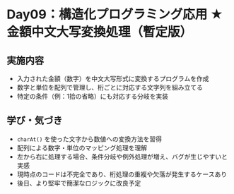# Day09：構造化プログラミング応用 ★ 金額中文大写変換処理（暫定版）

## 実施内容
- 入力された金額（数字）を中文大写形式に変換するプログラムを作成
- 数字と単位を配列で管理し、桁ごとに対応する文字列を組み立てる
- 特定の条件（例：1拾の省略）にも対応する分岐を実装

## 学び・気づき
- `charAt()` を使った文字から数値への変換方法を習得
- 配列による数字・単位のマッピング処理を理解
- 左から右に処理する場合、条件分岐や例外処理が増え、バグが生じやすいと実感
- 現時点のコードは不完全であり、桁処理の重複や欠落が発生するケースあり
- 後日、より堅牢で簡潔なロジックに改良予定
